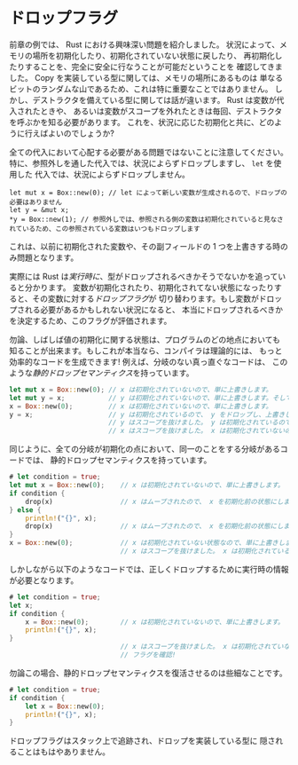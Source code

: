 <!--
# Drop Flags
-->

# ドロップフラグ

<!--
The examples in the previous section introduce an interesting problem for Rust.
We have seen that it's possible to conditionally initialize, deinitialize, and
reinitialize locations of memory totally safely. For Copy types, this isn't
particularly notable since they're just a random pile of bits. However types
with destructors are a different story: Rust needs to know whether to call a
destructor whenever a variable is assigned to, or a variable goes out of scope.
How can it do this with conditional initialization?
-->

前章の例では、 Rust における興味深い問題を紹介しました。
状況によって、メモリの場所を初期化したり、初期化されていない状態に戻したり、
再初期化したりすることを、完全に安全に行なうことが可能だということを
確認してきました。 Copy を実装している型に関しては、メモリの場所にあるものは
単なるビットのランダムな山であるため、これは特に重要なことではありません。
しかし、デストラクタを備えている型に関しては話が違います。 Rust は変数が代入されたときや、
あるいは変数がスコープを外れたときは毎回、デストラクタを呼ぶかを知る必要があります。
これを、状況に応じた初期化と共に、どのように行えばよいのでしょうか?

<!--
Note that this is not a problem that all assignments need worry about. In
particular, assigning through a dereference unconditionally drops, and assigning
in a `let` unconditionally doesn't drop:
-->

全ての代入において心配する必要がある問題ではないことに注意してください。
特に、参照外しを通した代入では、状況によらずドロップしますし、 `let` を使用した
代入では、状況によらずドロップしません。

```
let mut x = Box::new(0); // let によって新しい変数が生成されるので、ドロップの必要はありません
let y = &mut x;
*y = Box::new(1); // 参照外しでは、参照される側の変数は初期化されていると見なされているため、この参照されている変数はいつもドロップします
```

<!--
This is only a problem when overwriting a previously initialized variable or
one of its subfields.
-->

これは、以前に初期化された変数や、その副フィールドの 1 つを上書きする時のみ問題となります。

<!--
It turns out that Rust actually tracks whether a type should be dropped or not
*at runtime*. As a variable becomes initialized and uninitialized, a *drop flag*
for that variable is toggled. When a variable might need to be dropped, this
flag is evaluated to determine if it should be dropped.
-->

実際には Rust は*実行時に*、型がドロップされるべきかそうでないかを追っていると分かります。
変数が初期化されたり、初期化されてない状態になったりすると、その変数に対する*ドロップフラグ*が
切り替わります。もし変数がドロップされる必要があるかもしれない状況になると、
本当にドロップされるべきかを決定するため、このフラグが評価されます。

<!--
Of course, it is often the case that a value's initialization state can be
statically known at every point in the program. If this is the case, then the
compiler can theoretically generate more efficient code! For instance, straight-
line code has such *static drop semantics*:
-->

勿論、しばしば値の初期化に関する状態は、プログラムのどの地点においても
知ることが出来ます。もしこれが本当なら、コンパイラは理論的には、
もっと効率的なコードを生成できます! 例えば、分岐のない真っ直ぐなコードは、
このような*静的ドロップセマンティクス*を持っています。

```rust
let mut x = Box::new(0); // x は初期化されていないので、単に上書きします。
let mut y = x;           // y は初期化されていないので、単に上書きします。そして x を初期化前の状態にします。
x = Box::new(0);         // x は初期化されていないので、単に上書きします。
y = x;                   // y は初期化されているので、 y をドロップし、上書きし、そして x を初期化前の状態にします!
                         // y はスコープを抜けました。 y は初期化されているので、 y をドロップします!
                         // x はスコープを抜けました。 x は初期化されていないので、何もしません。
```

<!--
Similarly, branched code where all branches have the same behavior with respect
to initialization has static drop semantics:
-->

同じように、全ての分岐が初期化の点において、同一のことをする分岐があるコードでは、
静的ドロップセマンティクスを持っています。

```rust
# let condition = true;
let mut x = Box::new(0);    // x は初期化されていないので、単に上書きします。
if condition {
    drop(x)                 // x はムーブされたので、 x を初期化前の状態にします。
} else {
    println!("{}", x);
    drop(x)                 // x はムーブされたので、 x を初期化前の状態にします。
}
x = Box::new(0);            // x は初期化されていない状態なので、単に上書きします。
                            // x はスコープを抜けました。 x は初期化されているので、 x をドロップします!
```

<!--
However code like this *requires* runtime information to correctly Drop:
-->

しかしながら以下のようなコードでは、正しくドロップするために実行時の情報が必要となります。

```rust
# let condition = true;
let x;
if condition {
    x = Box::new(0);        // x は初期化されていないので、単に上書きします。
    println!("{}", x);
}
                            // x はスコープを抜けました。 x は初期化されていないかもしれません。
                            // フラグを確認!
```

<!--
Of course, in this case it's trivial to retrieve static drop semantics:
-->

勿論この場合、静的ドロップセマンティクスを復活させるのは些細なことです。

```rust
# let condition = true;
if condition {
    let x = Box::new(0);
    println!("{}", x);
}
```

<!--
The drop flags are tracked on the stack and no longer stashed in types that
implement drop.
-->

ドロップフラグはスタック上で追跡され、ドロップを実装している型に
隠されることはもはやありません。
